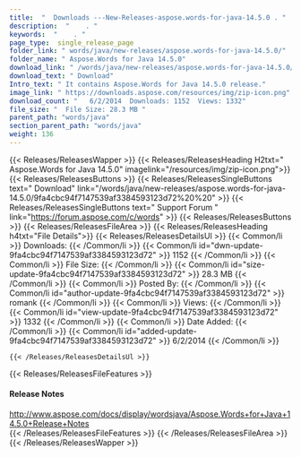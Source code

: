 ```yaml
---
title:  "  Downloads ---New-Releases-aspose.words-for-java-14.5.0 . " 
description:  "    . " 
keywords:  "    . " 
page_type:  single_release_page
folder_link: " words/java/new-releases/aspose.words-for-java-14.5.0/"
folder_name: " Aspose.Words for Java 14.5.0"
download_link: " /words/java/new-releases/aspose.words-for-java-14.5.0/9fa4cbc94f7147539af3384593123d72"
download_text: " Download"
Intro_text: " It contains Aspose.Words for Java 14.5.0 release."
image_link: " https://downloads.aspose.com/resources/img/zip-icon.png"
download_count: "   6/2/2014  Downloads: 1152  Views: 1332"
file_size: "  File Size: 28.3 MB "
parent_path: "words/java"
section_parent_path: "words/java"
weight: 136 
---
```


{{< Releases/ReleasesWapper >}}
  {{< Releases/ReleasesHeading H2txt=" Aspose.Words for Java 14.5.0" imagelink="/resources/img/zip-icon.png">}}
  {{< Releases/ReleasesButtons >}}
    {{< Releases/ReleasesSingleButtons text=" Download" link="/words/java/new-releases/aspose.words-for-java-14.5.0/9fa4cbc94f7147539af3384593123d72%20%20" >}}
    {{< Releases/ReleasesSingleButtons text=" Support Forum " link="https://forum.aspose.com/c/words" >}}
  {{< Releases/ReleasesButtons >}}
  {{< Releases/ReleasesFileArea >}}
    {{< Releases/ReleasesHeading h4txt="File Details">}}
    {{< Releases/ReleasesDetailsUl >}}
            {{< Common/li  >}} Downloads: {{< /Common/li >}} 
      {{< Common/li id="dwn-update-9fa4cbc94f7147539af3384593123d72" >}} 1152 {{< /Common/li >}} 
      {{< Common/li  >}} File Size: {{< /Common/li >}} 
      {{< Common/li id="size-update-9fa4cbc94f7147539af3384593123d72" >}} 28.3 MB {{< /Common/li >}} 
      {{< Common/li  >}} Posted By: {{< /Common/li >}} 
      {{< Common/li id="author-update-9fa4cbc94f7147539af3384593123d72" >}} romank {{< /Common/li >}} 
      {{< Common/li  >}} Views: {{< /Common/li >}} 
      {{< Common/li id="view-update-9fa4cbc94f7147539af3384593123d72" >}} 1332 {{< /Common/li >}} 
      {{< Common/li  >}} Date Added: {{< /Common/li >}} 
      {{< Common/li id="added-update-9fa4cbc94f7147539af3384593123d72" >}} 6/2/2014 {{< /Common/li >}} 

    {{< /Releases/ReleasesDetailsUl >}}

  {{< Releases/ReleasesFileFeatures >}}
      <h4>Release Notes</h4><div><a href="http://www.aspose.com/docs/display/wordsjava/Aspose.Words+for+Java+14.5.0+Release+Notes">http://www.aspose.com/docs/display/wordsjava/Aspose.Words+for+Java+14.5.0+Release+Notes</a></div>
  {{< /Releases/ReleasesFileFeatures >}}
 {{< /Releases/ReleasesFileArea >}}
{{< /Releases/ReleasesWapper >}}


